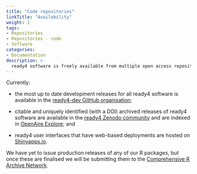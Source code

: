 ```yaml
---
title: "Code repositories"
linkTitle: "Availability"
weight: 1
tags:
- Repositories
- Repositories - code
- Software
categories:
- Documentation
description: >
  ready4 software is freely available from multiple open access repositories.
---
```


Currently:

- the most up to date development releases for all ready4 software is available in the [ready4-dev GitHub organisation](https://github.com/ready4-dev); 

- citable and uniquely identified (with a DOI) archived releases of ready4 software are available in the [ready4 Zenodo community](https://zenodo.org/communities/ready4) and are indexed in [OpenAire Explore](https://explore.openaire.eu); and

- ready4 user interfaces that have web-based deployments are hosted on [Shinyapps.io](https://www.shinyapps.io).


We have yet to issue production releases of any of our R packages, but once these are finalised we will be submitting them to the [Comprehensive R Archive Network](https://cran.r-project.org). 



